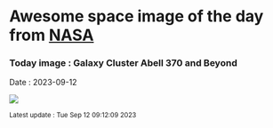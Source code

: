 
# Awesome space image of the day from [NASA](https://api.nasa.gov/)

### Today image : Galaxy Cluster Abell 370 and Beyond
Date : 2023-09-12

![](https://apod.nasa.gov/apod/image/2309/STSCI-HST-abell370_1024.jpg)

<small>Latest update : Tue Sep 12 09:12:09 2023</small>
        